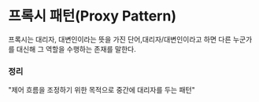 # 프록시 패턴(Proxy Pattern)
프록시는 대리자, 대변인이라는 뜻을 가진 단어,대리자/대변인이라고 하면 다른 누군가를 대신해 그 역할을 수행하는 존재를 말한다.

### 정리
"제어 흐름을 조정하기 위한 목적으로 중간에 대리자를 두는 패턴"